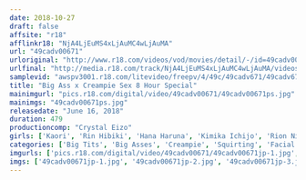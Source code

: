 ```yaml
---
date: 2018-10-27
draft: false
affsite: "r18"
afflinkr18: "NjA4LjEuMS4xLjAuMC4wLjAuMA"
url: "49cadv00671"
urloriginal: "http://www.r18.com/videos/vod/movies/detail/-/id=49cadv00671"
urlfinal: "http://media.r18.com/track/NjA4LjEuMS4xLjAuMC4wLjAuMA/videos/vod/movies/detail/-/id=49cadv00671"
samplevid: "awspv3001.r18.com/litevideo/freepv/4/49c/49cadv671/49cadv671_dmb_w.mp4"
title: "Big Ass x Creampie Sex 8 Hour Special"
mainimgurl: "pics.r18.com/digital/video/49cadv00671/49cadv00671ps.jpg"
mainimgs: "49cadv00671ps.jpg"
releasedate: "June 16, 2018"
duration: 479
productioncomp: "Crystal Eizo"
girls: ['Kaori', 'Rin Hibiki', 'Hana Haruna', 'Kimika Ichijo', 'Rion Nishikawa', 'Mion Hazuki', 'Chinami Sakura', 'Itsuki Ayuhara', 'Mizuna Wakatsuki', 'Yuri Momose']
categories: ['Big Tits', 'Big Asses', 'Creampie', 'Squirting', 'Facial', 'Compilation', 'Over 4 Hours', 'Hi-Def']
imgurls: ['pics.r18.com/digital/video/49cadv00671/49cadv00671jp-1.jpg', 'pics.r18.com/digital/video/49cadv00671/49cadv00671jp-2.jpg', 'pics.r18.com/digital/video/49cadv00671/49cadv00671jp-3.jpg', 'pics.r18.com/digital/video/49cadv00671/49cadv00671jp-4.jpg', 'pics.r18.com/digital/video/49cadv00671/49cadv00671jp-5.jpg', 'pics.r18.com/digital/video/49cadv00671/49cadv00671jp-6.jpg', 'pics.r18.com/digital/video/49cadv00671/49cadv00671jp-7.jpg', 'pics.r18.com/digital/video/49cadv00671/49cadv00671jp-8.jpg', 'pics.r18.com/digital/video/49cadv00671/49cadv00671jp-9.jpg', 'pics.r18.com/digital/video/49cadv00671/49cadv00671jp-10.jpg', 'pics.r18.com/digital/video/49cadv00671/49cadv00671jp-11.jpg', 'pics.r18.com/digital/video/49cadv00671/49cadv00671jp-12.jpg', 'pics.r18.com/digital/video/49cadv00671/49cadv00671jp-13.jpg', 'pics.r18.com/digital/video/49cadv00671/49cadv00671jp-14.jpg', 'pics.r18.com/digital/video/49cadv00671/49cadv00671jp-15.jpg', 'pics.r18.com/digital/video/49cadv00671/49cadv00671jp-16.jpg', 'pics.r18.com/digital/video/49cadv00671/49cadv00671jp-17.jpg', 'pics.r18.com/digital/video/49cadv00671/49cadv00671jp-18.jpg', 'pics.r18.com/digital/video/49cadv00671/49cadv00671jp-19.jpg', 'pics.r18.com/digital/video/49cadv00671/49cadv00671jp-20.jpg']
imgs: ['49cadv00671jp-1.jpg', '49cadv00671jp-2.jpg', '49cadv00671jp-3.jpg', '49cadv00671jp-4.jpg', '49cadv00671jp-5.jpg', '49cadv00671jp-6.jpg', '49cadv00671jp-7.jpg', '49cadv00671jp-8.jpg', '49cadv00671jp-9.jpg', '49cadv00671jp-10.jpg', '49cadv00671jp-11.jpg', '49cadv00671jp-12.jpg', '49cadv00671jp-13.jpg', '49cadv00671jp-14.jpg', '49cadv00671jp-15.jpg', '49cadv00671jp-16.jpg', '49cadv00671jp-17.jpg', '49cadv00671jp-18.jpg', '49cadv00671jp-19.jpg', '49cadv00671jp-20.jpg']
---
```


